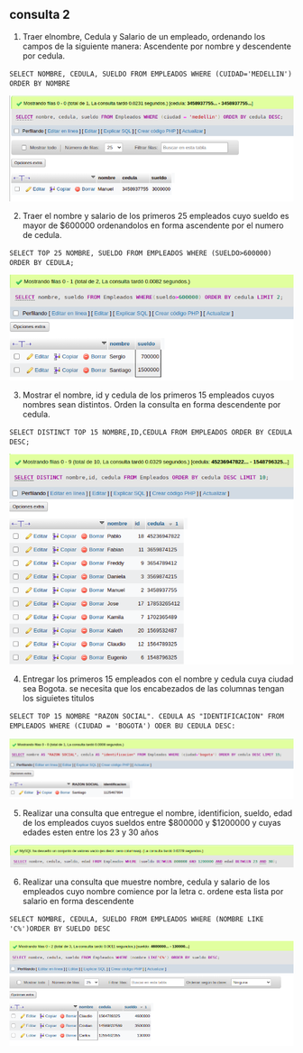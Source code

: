 ## consulta 2

1. Traer elnombre, Cedula y Salario de un empleado, ordenando los campos de la siguiente manera: Ascendente por nombre y descendente por cedula.

`SELECT NOMBRE, CEDULA, SUELDO FROM EMPLEADOS WHERE (CUIDAD='MEDELLIN') ORDER BY NOMBRE`

![consulta 1](img/consulta1.png "consulta 1")

2. Traer el nombre y salario de los primeros 25 empleados cuyo sueldo es mayor de $600000 ordenandolos en forma ascendente por el numero de cedula.

`SELECT TOP 25 NOMBRE, SUELDO FROM EMPLEADOS WHERE (SUELDO>600000) ORDER BY CEDULA;`

![consulta 2](img/consulta2.png "consulta 2")


3. Mostrar el nombre, id y cedula de los primeros 15 empleados cuyos nombres sean distintos. Orden la consulta en forma descendente por cedula.

`SELECT DISTINCT TOP 15 NOMBRE,ID,CEDULA FROM EMPLEADOS ORDER BY CEDULA DESC;`

![consulta 3](img/consulta3.png "consulta 3")


4. Entregar los primeros 15 empleados con el nombre y cedula cuya ciudad sea Bogota. se necesita que los encabezados  de las columnas tengan los siguietes titulos 

`SELECT TOP 15 NOMBRE "RAZON SOCIAL". CEDULA AS "IDENTIFICACION" FROM EMPLEADOS WHERE (CIUDAD = 'BOGOTA') ODER BU CEDULA DESC:`

![consulta 4](img/consulta4.png "consulta 4")

5. Realizar una consulta que entregue el nombre, identificion, sueldo, edad de los empleados cuyos sueldos entre $800000 y $1200000 y cuyas edades esten entre los 23 y 30 años 


![consulta 5](img/consulta5.png "consulta 5")

6. Realizar una consulta que muestre nombre, cedula y salario de los empleados cuyo nombre comience por la letra c. ordene esta lista por salario en forma descendente 

`SELECT NOMBRE, CEDULA, SUELDO FROM EMPLEADOS WHERE (NOMBRE LIKE 'C%')ORDER BY SUELDO DESC`

![consulta 6](img/consulta6.png "consulta 6")

